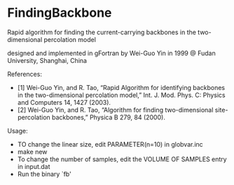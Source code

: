 # FindingBackbone
Rapid algorithm for finding the current-carrying backbones in the two-dimensional percolation model

designed and implemented in gFortran by Wei-Guo Yin in 1999 @ Fudan University, Shanghai, China

References:
*   [1] Wei-Guo Yin, and R. Tao, “Rapid Algorithm for identifying backbones in the two-dimensional percolation model,” 
        Int. J. Mod. Phys. C: Physics and Computers 14, 1427 (2003).
*   [2] Wei-Guo Yin, and R. Tao, “Algorithm for finding two-dimensional site-percolation backbones,” Physica B 279, 84 (2000).

Usage:
* TO change the linear size, edit PARAMETER(n=10) in globvar.inc
* make new
* To change the number of samples, edit the VOLUME OF SAMPLES entry in input.dat
* Run the binary `fb'
